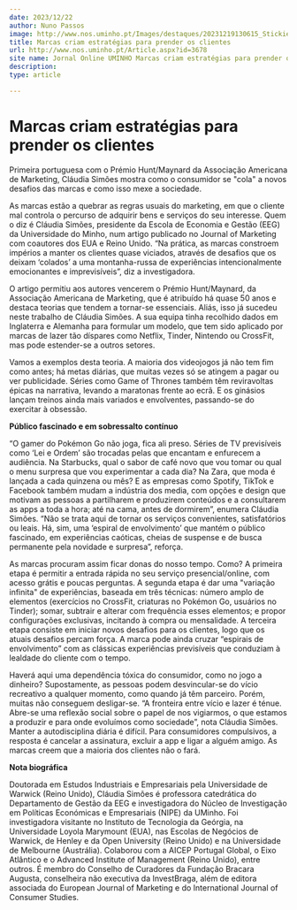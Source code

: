 ```yaml
---
date: 2023/12/22
author: Nuno Passos
image: http://www.nos.uminho.pt/Images/destaques/20231219130615_Stickiestbrands.jpg
title: Marcas criam estratégias para prender os clientes
url: http://www.nos.uminho.pt/Article.aspx?id=3678
site name: Jornal Online UMINHO Marcas criam estratégias para prender os clientes
description: 
type: article

---
```

# Marcas criam estratégias para prender os clientes




Primeira portuguesa com o Prémio Hunt/Maynard da Associação Americana de Marketing, Cláudia Simões mostra como o consumidor se "cola" a novos desafios das marcas e como isso mexe a sociedade.

As marcas estão a quebrar as regras usuais do marketing, em que o cliente mal controla o percurso de adquirir bens e serviços do seu interesse. Quem o diz é Cláudia Simões, presidente da Escola de Economia e Gestão (EEG) da Universidade do Minho, num artigo publicado no Journal of Marketing com coautores dos EUA e Reino Unido. “Na prática, as marcas constroem impérios a manter os clientes quase viciados, através de desafios que os deixam ‘colados’ a uma montanha-russa de experiências intencionalmente emocionantes e imprevisíveis”, diz a investigadora.

O artigo permitiu aos autores vencerem o Prémio Hunt/Maynard, da Associação Americana de Marketing, que é atribuído há quase 50 anos e destaca teorias que tendem a tornar-se essenciais. Aliás, isso já sucedeu neste trabalho de Cláudia Simões. A sua equipa tinha recolhido dados em Inglaterra e Alemanha para formular um modelo, que tem sido aplicado por marcas de lazer tão díspares como Netflix, Tinder, Nintendo ou CrossFit, mas pode estender-se a outros setores.

Vamos a exemplos desta teoria. A maioria dos videojogos já não tem fim como antes; há metas diárias, que muitas vezes só se atingem a pagar ou ver publicidade. Séries como Game of Thrones também têm reviravoltas épicas na narrativa, levando a maratonas frente ao ecrã. E os ginásios lançam treinos ainda mais variados e envolventes, passando-se do exercitar à obsessão.

**Público fascinado e em sobressalto contínuo** 

“O gamer do Pokémon Go não joga, fica ali preso. Séries de TV previsíveis como ‘Lei e Ordem’ são trocadas pelas que encantam e enfurecem a audiência. Na Starbucks, qual o sabor de café novo que vou tomar ou qual o menu surpresa que vou experimentar a cada dia? Na Zara, que moda é lançada a cada quinzena ou mês? E as empresas como Spotify, TikTok e Facebook também mudam a indústria dos media, com opções e design que motivam as pessoas a partilharem e produzirem conteúdos e a consultarem as apps a toda a hora; até na cama, antes de dormirem”, enumera Cláudia Simões. “Não se trata aqui de tornar os serviços convenientes, satisfatórios ou leais. Há, sim, uma ‘espiral de envolvimento’ que mantém o público fascinado, em experiências caóticas, cheias de suspense e de busca permanente pela novidade e surpresa”, reforça.

As marcas procuram assim ficar donas do nosso tempo. Como? A primeira etapa é permitir a entrada rápida no seu serviço presencial/online, com acesso grátis e poucas perguntas. A segunda etapa é dar uma "variação infinita" de experiências, baseada em três técnicas: número amplo de elementos (exercícios no CrossFit, criaturas no Pokémon Go, usuários no Tinder); somar, subtrair e alterar com frequência esses elementos; e propor configurações exclusivas, incitando à compra ou mensalidade. A terceira etapa consiste em iniciar novos desafios para os clientes, logo que os atuais desafios percam força. A marca pode ainda cruzar “espirais de envolvimento” com as clássicas experiências previsíveis que conduziam à lealdade do cliente com o tempo.

Haverá aqui uma dependência tóxica do consumidor, como no jogo a dinheiro? Supostamente, as pessoas podem desvincular-se do vício recreativo a qualquer momento, como quando já têm parceiro. Porém, muitas não conseguem desligar-se. “A fronteira entre vício e lazer é ténue. Abre-se uma reflexão social sobre o papel de nos vigiarmos, o que estamos a produzir e para onde evoluímos como sociedade”, nota Cláudia Simões. Manter a autodisciplina diária é difícil. Para consumidores compulsivos, a resposta é cancelar a assinatura, excluir a app e ligar a alguém amigo. As marcas creem que a maioria dos clientes não o fará.

**Nota biográfica** 

Doutorada em Estudos Industriais e Empresariais pela Universidade de Warwick (Reino Unido), Cláudia Simões é professora catedrática do Departamento de Gestão da EEG e investigadora do Núcleo de Investigação em Políticas Económicas e Empresariais (NIPE) da UMinho. Foi investigadora visitante no Instituto de Tecnologia da Geórgia, na Universidade Loyola Marymount (EUA), nas Escolas de Negócios de Warwick, de Henley e da Open University (Reino Unido) e na Universidade de Melbourne (Austrália). Colaborou com a AICEP Portugal Global, o Eixo Atlântico e o Advanced Institute of Management (Reino Unido), entre outros. É membro do Conselho de Curadores da Fundação Bracara Augusta, conselheira não executiva da InvestBraga, além de editora associada do European Journal of Marketing e do International Journal of Consumer Studies.
